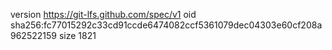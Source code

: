 version https://git-lfs.github.com/spec/v1
oid sha256:fc77015292c33cd91ccde6474082ccf5361079dec04303e60cf208a962522159
size 1821
